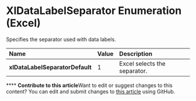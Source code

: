
# XlDataLabelSeparator Enumeration (Excel)

Specifies the separator used with data labels.



|**Name**|**Value**|**Description**|
|:-----|:-----|:-----|
| **xlDataLabelSeparatorDefault**|1|Excel selects the separator.|

****   **Contribute to this article**Want to edit or suggest changes to this content? You can edit and submit changes to  [this article](https://github.com/jhershey00/VBA_Excel_Test/OpenXMLCon/articles/e8be2ccf-5870-8fa2-c414-d6d379597c83.md) using GitHub.

